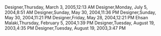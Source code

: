 ﻿Designer,Thursday, March 3, 2005,12:13 AMDesigner,Monday, July 5, 2004,8:51 AMDesigner,Sunday, May 30, 2004,11:36 PMDesigner,Sunday, May 30, 2004,11:21 PMDesigner,Friday, May 28, 2004,12:21 PMEhsan Malaki,Thursday, February 5, 2004,1:39 PMDesigner,Tuesday, August 19, 2003,4:35 PMDesigner,Tuesday, August 19, 2003,3:47 PM